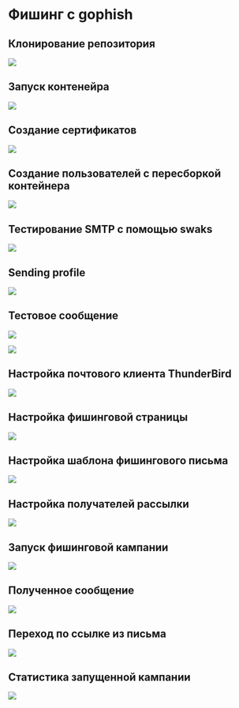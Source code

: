 # Фишинг с gophish

## Клонирование репозитория
![](assets/1.png)

## Запуск контенейра
![](assets/2.png)

## Создание сертификатов
![](assets/3.png)

## Создание пользователей с пересборкой контейнера
![](assets/5.png)

## Тестирование SMTP с помощью swaks
![](assets/6.png)

## Sending profile
![](assets/7.png)

## Тестовое сообщение
![](assets/8.png)

![](assets/10.png)

## Настройка почтового клиента ThunderBird 
![](assets/9.png)

## Настройка фишинговой страницы
![](assets/11.png)

## Настройка шаблона фишингового письма
![](assets/12.png)

## Настройка получателей рассылки
![](assets/13.png)

## Запуск фишинговой кампании 
![](assets/14.png)

## Полученное сообщение
![](assets/16.png)

## Переход по ссылке из письма
![](assets/17.png)

## Статистика запущенной кампании
![](assets/18.png)